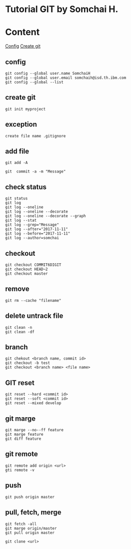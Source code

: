 # Tutorial GIT by Somchai H.
# Content
[Config](##config)
[Create git](##create-git)

## config
```
git config --global user.name SomchaiH
git config --global user.email somchaih@isd.th.ibm.com
git config --global --list
```
## create git
```
git init myproject
``` 
## exception
```
create file name .gitignore
```
## add file
```
git add -A

git  commit -a -m "Message"
```
## check status
```
git status
git log
git log --oneline
git log --oneline --decorate
git log --oneline --decorate --graph
git log --stat
git log --grep="Message"
git log --after="2017-11-11"
git log --before="2017-11-11"
git log --author=somchai
```
## checkout
```
git checkout COMMIT6DIGIT
git checkout HEAD~2
git checkout master
```
## remove
```
git rm --cache "filename"
```
## delete untrack file
```
git clean -n
git clean -df
```
## branch
```
git chekout <branch name, commit id>
git checkout -b test
git checkout <branch name> <file name>
```
## GIT reset
```
git reset --hard <commit id>
git reset --soft <commit id>
git reset --mixed develop
```
## git marge
```
git marge --no--ff feature
git marge feature
git diff feature
```
## git remote
```
git remote add origin <url>
gti remote -v
```
## push
```
git push origin master
```
## pull, fetch, merge
```
git fetch -all
git marge origin/master
git pull origin master

git clone <url>
```
